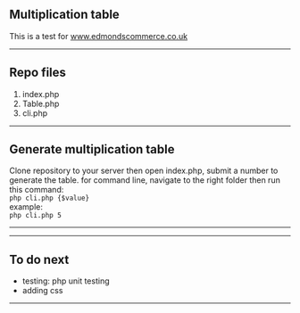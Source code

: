## Multiplication table

This is a test for  www.edmondscommerce.co.uk

---

## Repo files



1. index.php 
2. Table.php 
3. cli.php


---

## Generate multiplication table

Clone repository to your server then open index.php, submit a number to generate the table.
for command line, navigate to the right folder then run this command: <br>
`php cli.php {$value}` <br>
example: <br>
`php cli.php 5`



---

---

## To do next
- testing: php unit testing
- adding css



---


